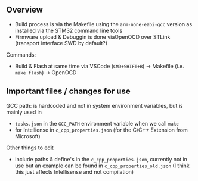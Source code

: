 
## Overview

- Build process is via the Makefile using the `arm-none-eabi-gcc` version as installed via the STM32 command line tools 
- Firmware upload & Debuggin is done viaOpenOCD over STLink (transport interface SWD by default?)

Commands:
- Build & Flash at same time via VSCode (`CMD+SHIFT+B`) → Makefile (i.e. `make flash`) → OpenOCD 

## Important files / changes for use

GCC path: is hardcoded and not in system environment variables, but is mainly used in 
- `tasks.json` in the `GCC_PATH` environment variable when we call `make`
- for Intelliense in `c_cpp_properties.json` (for the C/C++ Extension from Microsoft)

Other things to edit
- include paths & define's in the `c_cpp_properties.json`, currently not in use but an example can be found in `c_cpp_properties_old.json` (I think this just affects Intellisense and not compilation)




